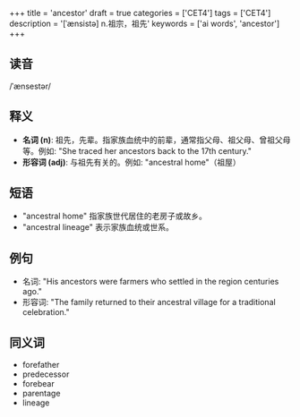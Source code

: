 +++
title = 'ancestor'
draft = true
categories = ['CET4']
tags = ['CET4']
description = '[ˈænsistə] n.祖宗，祖先'
keywords = ['ai words', 'ancestor']
+++

## 读音
/ˈænsestər/

## 释义
- **名词 (n)**: 祖先，先辈。指家族血统中的前辈，通常指父母、祖父母、曾祖父母等。例如: "She traced her ancestors back to the 17th century."
- **形容词 (adj)**: 与祖先有关的。例如: "ancestral home"（祖屋）

## 短语
- "ancestral home" 指家族世代居住的老房子或故乡。
- "ancestral lineage" 表示家族血统或世系。

## 例句
- 名词: "His ancestors were farmers who settled in the region centuries ago."
- 形容词: "The family returned to their ancestral village for a traditional celebration."

## 同义词
- forefather
- predecessor
- forebear
- parentage
- lineage
